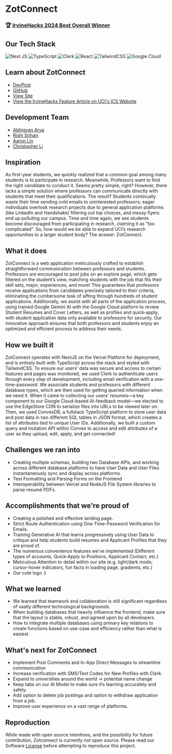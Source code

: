 # ZotConnect

### 🏆 [IrvineHacks 2024 Best Overall Winner](https://devpost.com/software/zotconnect-g6jhme)

## Our Tech Stack

![Next JS](https://img.shields.io/badge/Next-black?style=for-the-badge&logo=next.js&logoColor=white)
![TypeScript](https://img.shields.io/badge/typescript-%23007ACC.svg?style=for-the-badge&logo=typescript&logoColor=white)
![Clerk](https://img.shields.io/static/v1?style=for-the-badge&message=Clerk&color=6C47FF&logo=Clerk&logoColor=FFFFFF&label=)
![React](https://img.shields.io/badge/react-%2320232a.svg?style=for-the-badge&logo=react&logoColor=%2361DAFB)
![TailwindCSS](https://img.shields.io/badge/tailwindcss-%2338B2AC.svg?style=for-the-badge&logo=tailwind-css&logoColor=white)
![Google Cloud](https://img.shields.io/badge/GoogleCloud-%234285F4.svg?style=for-the-badge&logo=google-cloud&logoColor=white)

## Learn about ZotConnect

- [DevPost](https://devpost.com/software/zotconnect-g6jhme)
- [GitHub](https://github.com/abhi-arya1/zotconnect)
- [View Site](https://zotconnect.vercel.app)
- [View the IrvineHacks Feature Article on UCI's ICS Website](https://ics.uci.edu/2024/02/14/13-teams-recognized-at-irvinehacks-2024/)

## Development Team

- [Abhigyan Arya](https://abhiarya.net)
- [Rishi Srihari](https://www.linkedin.com/in/hrishikesh-srihari-3525061a1/)
- [Aaron Lin](https://www.linkedin.com/in/aaronlin592/)
- [Christopher Li](https://www.linkedin.com/in/chrisli191/)

## Inspiration

As first-year students, we quickly realized that a common goal among many students is to participate in research. Meanwhile, Professors want to find the right candidate to conduct it. Seems pretty simple, right? However, there lacks a simple solution where professors can communicate directly with students that meet their qualifications. The result? Students continually waste their time sending cold emails to uninterested professors; eager individuals overlook research projects due to general application platforms (like LinkedIn and Handshake) filtering out top choices, and messy flyers end up polluting our campus. Time and time again, we see students become discouraged from participating in research, claiming it as “too complicated”. So, how would we be able to expand UCI’s research opportunities to a larger student body? The answer: ZotConnect.

## What it does

ZotConnect is a web application meticulously crafted to establish straightforward communication between professors and students. Professors are encouraged to post jobs on an explore page, which gets filtered on the student’s view, matching students with the job that fits their skill sets, major, experiences, and more! This guarantees that professors receive applications from candidates precisely tailored to their criteria, eliminating the cumbersome task of sifting through hundreds of student applications. Additionally, we assist with all parts of the application process, using trained Google Gemini AI with the Google Cloud platform to review Student Resumes and Cover Letters, as well as profiles and quick-apply, with student application data only available to professors for security. Our innovative approach ensures that both professors and students enjoy an optimized and efficient process to address their needs.

## How we built it

ZotConnect operates with NextJS on the Vercel Platform for deployment, and is entirely built with TypeScript across the stack and styled with TailwindCSS. To ensure our users’ data was secure and access to certain features and pages was monitored, we used Clerk to authenticate users through every step of development, including email verification with a one-time-password. We associate students and professors with different database types, which are then used for getting queried information when we need it. When it came to collecting our users’ resumes—a key component to our Google Cloud-based AI-feedback model—we elected to use the EdgeStore CDN to serialize files into URLs to be viewed later on. Then, we used ConvexDB, a fullstack TypeScript platform to store user data and post data in two different SQL tables in JSON format, which creates a list of attributes tied to unique User IDs. Additionally, we built a custom query and mutation API within Convex to access and edit attributes of a user as they upload, edit, apply, and get connected!

## Challenges we ran into

- Creating multiple schemas, building two Database APIs, and working across different database platforms to have User Data and User Files instantaneously sync and display across platforms.
- Text Formatting and Parsing Forms on the Frontend
- Interoperability between Vercel and NodeJS File System libraries to parse resumé PDFs.

## Accomplishments that we're proud of

- Creating a polished and effective landing page.
- Strict Route Authentication using One-Time-Password Verification for Emails.
- Training Generative AI that learns progressively using User Data to critique and help students build resumes and Applicant Profiles that they are proud of.
- The numerous convenience features we’ve implemented (Different types of accounts, Quick-Apply to Positions, Applicant Contact, etc.)
- Meticulous Attention to detail within our site (e.g. light/dark mode, cursor-hover indicators, fun facts in loading page, gradients, etc.)
- Our cute logo :)

## What we learned

- We learned that teamwork and collaboration is still significant regardless of vastly different technological backgrounds.
- When building databases that heavily influence the frontend, make sure that the layout is stable, robust, and agreed upon by all developers.
- How to integrate multiple databases using primary key relations to create functions based on use-case and efficiency rather than what is easiest.

## What's next for ZotConnect

- Implement Post Comments and In-App Direct Messages to streamline communication
- Increase verification with SMS/Text Codes for New Profiles with Clerk.
- Expand to universities around the world → potential name change
- Keep tabs on our AI Model to make sure it’s learning accurately and safely.
- Add option to delete job postings and option to withdraw application from a job.
- Improve user experience on a vast range of platforms.

## Reproduction
While made with open source intentions, and the possibility for future contribution, Zotconnect is currently not open source. Please read our Software [License](./LICENSE.md) before attempting to reproduce this project.
